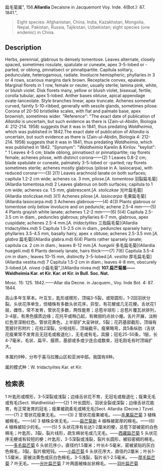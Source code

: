 扁毛菊属",
156.**Allardia** Decaisne in Jacquemont Voy. Inde. 4(Bot.): 87. 1841.",

> Eight species: Afghanistan, China, India, Kazakhstan, Mongolia, Nepal, Pakistan, Russia, Tajikistan, Uzbekistan; eight species (one endemic) in China.

## Description
Herbs, perennial, glabrous to densely tomentose. Leaves alternate, closely spaced, sometimes rosulate, spatulate or cuneate, apex 3-5-lobed or -parted, or oblong, pinnatisect or pinnatipartite. Capitula solitary, pedunculate, heterogamous, radiate. Involucre hemispheric; phyllaries in 3 or 4 rows, scarious margins dark brown. Receptacle convex, epaleate. Marginal florets in 1 row, female or neuter, usually sterile; lamina pink, white, or bluish violet. Disk florets many, yellow or bluish violet, bisexual, fertile; corolla tubular, apex 5-lobed. Anther bases obtuse, apical appendage ovate-lanceolate. Style branches linear, apex truncate. Achenes somewhat curved, faintly 5-10-ribbed, generally with sessile glands, sometimes pilose. Corona of 20-50 bristlelike scales, with flat and palmate base, apex brownish, sometimes wider.
  "Reference": "The exact date of publication of *Allardia* is uncertain, but such evidence as there is (Zain-ul-Abidin, Biologia 4: 212-214. 1958) suggests that it was in 1841, thus predating *Waldheimia*, which was published in 1842.The exact date of publication of *Allardia* is uncertain, but such evidence as there is (Zain-ul-Abidin, Biologia 4: 212-214. 1958) suggests that it was in 1841, thus predating *Waldheimia*, which was published in 1842.
  "Synonym": "*Waldheimia* Karelin &amp; Kirilov.
  "keylist": "
1 Leaves 4-5 cm; blade oblong, pinnatisect or pinnatipartite; ray florets female; achenes pilose, with distinct corona——(2)
1 Leaves 0.8-2 cm; blade spatulate or cuneate, palmately 3-5-lobed or -parted; ray florets sometimes sterile; achenes mostly glabrous (pilose in A. lasiocarpa), with reduced corona——(3)
2(1) Leaves arachnoid lanate on both surfaces; capitula 1.2-2 cm wide; achenes ca. 3 mm, pilose.[*A. tomentosa* 羽裂扁毛菊](Allardia tomentosa.md)
2 Leaves glabrous on both surfaces; capitula to 1 cm wide; achenes ca. 1.5 mm, glabrescent.[*A. stoliczkae* 光叶扁毛菊](Allardia stoliczkae.md)
3(1) Achenes pilose.[*A. lasiocarpa* 毛果扁毛菊](Allardia lasiocarpa.md)
3 Achenes glabrous——(4)
4(3) Plants glabrous or tomentose only below involucre and on peduncle; achene 2.5-4 mm——(5)
4 Plants grayish white lanate; achenes 1.2-2 mm——(6)
5(4) Capitula 2.5-3.5 cm in diam., peduncles glabrous; phyllaries 6-7 mm, glabrous, apex cuspidate; achenes 2.5-4 mm.[*A. tridactylites* 三指扁毛菊](Allardia tridactylites.md)
5 Capitula 1.5-2.5 cm in diam., peduncles sparsely hairy; phyllaries 3.5-4.5 mm, basally hairy, apex ± obtuse; achenes 2.5-3.5 mm.[*A. glabra* 扁毛菊](Allardia glabra.md)
6(4) Plants rather sparsely lanate; capitula ca. 2 cm in diam.; leaves 8-12 mm.[*A. huegelii* 多毛扁毛菊](Allardia huegelii.md)
6 Plants densely lanate, hairs thick——(7)
7(6) Capitula 3.5-4 cm in diam.; leaves 10-15 mm, distinctly 3-5-lobed.[*A. vestita* 厚毛扁毛菊](Allardia vestita.md)
7 Capitula 1.5-2 cm in diam.; leaves 4-8 mm, obscurely 3-lobed.[*A. nivea* 小扁毛菊",](Allardia nivea.md)
**107.扁芒菊属——Waldheimia Kar. et Kir. Kar. et Kir. in Bull. Soc. Nat.**

Mosc. 15: 125. 1842.——Allar dia Decne. in Jacquem., Voy. Inde Bot. 4: 87. 1844.

高山多年生草本。叶互生，匙形或楔形，顶端3-5裂，或矩圆形，1-2回羽状分裂。头状花序单生，但植株有多数头状花序，异型，有花梗或几无花梗。舌状花1层，雌性，常不发育，管状花多数，两性能育；总苞半球形；总苞片覆瓦状排列，3-4层，有黑色膜质边缘；花托平或稍凸起，有微弱的点状小瘤。舌片开展，淡粉红色至深粉红色。管状花黄色，上半部扩大呈钟状，5裂；花药基部截形，顶端有宽披针形附片；花柱2深裂，分枝线形，顶端截平。瘦果略弯，具5条纵肋（舌状花瘦果常不发育且无冠毛或极退化），无毛或有毛，具腺；冠毛25-50条，1层，长4-7毫米，毛状、扁平、膜质，基部或多或少连合成数束，冠毛刚毛有时顶端扩大。

本属约9种，分布于喜马拉雅山区和亚洲中部。我国有8种。

属的模式种：W. tridactyiites Kar. et Kir.

## 检索表

1 叶匙形或楔形，3-5深裂或浅裂；边缘舌状花不育，无冠毛或极退化；瘦果无毛或有毛(Sect. Waldheiiiiia)——(2)
1 叶长圆形，羽状全裂或深裂；边缘舌状花能育，有正常发育的冠毛；瘦果被疏柔毛或稀无毛[Sect. Allardia (Decne.) Tzvel.——(7)
2 管状花瘦果无毛。 ——(3)
2 管状花瘦果被毛。——[毛果扁芒菊](Waldheimia%20lasiocarpa.md)
3 植株被棉毛。——(4)
3 植株全体无毛。——[扁芒菊新](Waldheimia%20tridactylites.md)
4 植株被密厚的棉毛。——(6)
4 植株被较少的毛。——(5)
5 头状花序有长达1-2厘米的梗，总苞下部被密的白色棉毛；叶匙形，3裂，裂片线形，疏生棉状毛或几无毛。——[西藏扁芒菊](Waldheimia%20glabra.md)
5 头状花序无梗或有较短的梗；叶匙形，3-5深裂或浅裂，裂片长圆形，被较密稠的棉毛。——[多毛扁芒菊](Waldheimia%20huegelii.md)
6 头状花序小，直径约1.5厘米；叶长4-5毫米，密被紧贴的灰白色棉毛，3裂，裂片极短钝。——[小扁芒菊](Waldheimia%20nivea.md)
6 头状花序大，直径约2厘米；叶长1-1.5厘米，密被淡黄色或灰白色棉毛，3-5浅裂，裂片长1-2.5毫米。——[厚毛扁芒菊](Waldheimia%20vestita.md)
7 叶无毛。——[光叶扁芒菊](Waldheimia%20stoliczkae.md)
7 叶两面被蛛丝状棉毛。——[羽叶扁芒菊](Waldheimia%20tomentosa.md)
